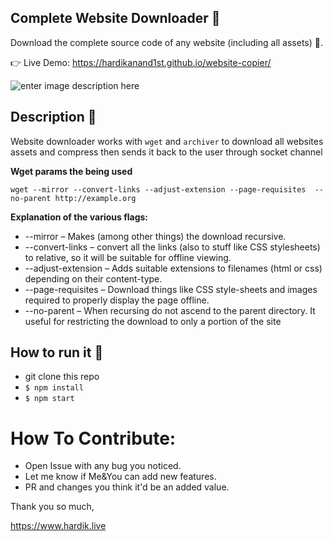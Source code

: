 ## Complete Website Downloader 💾
Download the complete source code of any website (including all assets) 🔨.

👉 Live Demo: https://hardikanand1st.github.io/website-copier/

![enter image description here](https://hardikanand1st.github.io/website-copier/public/Record.gif)
## Description 📒
 Website downloader works with `wget` and `archiver` to download all websites assets and compress then sends it back to the user through socket channel
 
 **Wget params the being used**
 
 `wget --mirror --convert-links --adjust-extension --page-requisites 
--no-parent http://example.org`

 **Explanation of the various flags:**

 - --mirror – Makes (among other things) the download recursive.
- --convert-links – convert all the links (also to stuff like CSS stylesheets) to relative, so it will be suitable for offline viewing.
- --adjust-extension – Adds suitable extensions to filenames (html or css) depending on their content-type.
- --page-requisites – Download things like CSS style-sheets and images required to properly display the page offline.
- --no-parent – When recursing do not ascend to the parent directory. It useful for restricting the download to only a portion of the site

## How to run it 🤔

- git clone this repo
- `$ npm install`
- `$ npm start`



# How To Contribute:
 - Open Issue with any bug you noticed.
 - Let me know if Me&You can add new features.
 - PR and changes you think it'd be an added value.


Thank you so much,

https://www.hardik.live

